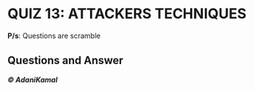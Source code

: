 # QUIZ 13: ATTACKERS TECHNIQUES

**P/s**: Questions are scramble

## Questions and Answer




**_© AdaniKamal_**
